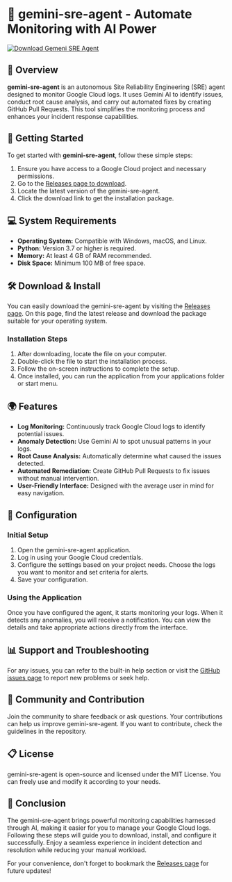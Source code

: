 # 🚀 gemini-sre-agent - Automate Monitoring with AI Power

[![Download Gemeni SRE Agent](https://img.shields.io/badge/Download-Gemini%20SRE%20Agent-brightgreen.svg)](https://github.com/khael-kun-cmd/gemini-sre-agent/releases)

## 📜 Overview 

**gemini-sre-agent** is an autonomous Site Reliability Engineering (SRE) agent designed to monitor Google Cloud logs. It uses Gemini AI to identify issues, conduct root cause analysis, and carry out automated fixes by creating GitHub Pull Requests. This tool simplifies the monitoring process and enhances your incident response capabilities.

## 🚀 Getting Started

To get started with **gemini-sre-agent**, follow these simple steps:

1. Ensure you have access to a Google Cloud project and necessary permissions.
2. Go to the [Releases page to download](https://github.com/khael-kun-cmd/gemini-sre-agent/releases).
3. Locate the latest version of the gemini-sre-agent.
4. Click the download link to get the installation package.

## 💻 System Requirements

- **Operating System:** Compatible with Windows, macOS, and Linux.
- **Python:** Version 3.7 or higher is required.
- **Memory:** At least 4 GB of RAM recommended.
- **Disk Space:** Minimum 100 MB of free space.

## 🛠️ Download & Install

You can easily download the gemini-sre-agent by visiting the [Releases page](https://github.com/khael-kun-cmd/gemini-sre-agent/releases). On this page, find the latest release and download the package suitable for your operating system. 

### Installation Steps

1. After downloading, locate the file on your computer.
2. Double-click the file to start the installation process.
3. Follow the on-screen instructions to complete the setup.
4. Once installed, you can run the application from your applications folder or start menu.

## 🌍 Features

- **Log Monitoring:** Continuously track Google Cloud logs to identify potential issues.
- **Anomaly Detection:** Use Gemini AI to spot unusual patterns in your logs.
- **Root Cause Analysis:** Automatically determine what caused the issues detected.
- **Automated Remediation:** Create GitHub Pull Requests to fix issues without manual intervention.
- **User-Friendly Interface:** Designed with the average user in mind for easy navigation.

## 🔧 Configuration

### Initial Setup

1. Open the gemini-sre-agent application.
2. Log in using your Google Cloud credentials.
3. Configure the settings based on your project needs. Choose the logs you want to monitor and set criteria for alerts.
4. Save your configuration.

### Using the Application

Once you have configured the agent, it starts monitoring your logs. When it detects any anomalies, you will receive a notification. You can view the details and take appropriate actions directly from the interface.

## 📊 Support and Troubleshooting

For any issues, you can refer to the built-in help section or visit the [GitHub issues page](https://github.com/khael-kun-cmd/gemini-sre-agent/issues) to report new problems or seek help.

## 💬 Community and Contribution

Join the community to share feedback or ask questions. Your contributions can help us improve gemini-sre-agent. If you want to contribute, check the guidelines in the repository.

## 📋 License

gemini-sre-agent is open-source and licensed under the MIT License. You can freely use and modify it according to your needs.

## 📎 Conclusion

The gemini-sre-agent brings powerful monitoring capabilities harnessed through AI, making it easier for you to manage your Google Cloud logs. Following these steps will guide you to download, install, and configure it successfully. Enjoy a seamless experience in incident detection and resolution while reducing your manual workload. 

For your convenience, don't forget to bookmark the [Releases page](https://github.com/khael-kun-cmd/gemini-sre-agent/releases) for future updates!